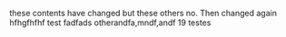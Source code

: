 these contents have changed
but these others no.
Then changed again
hfhgfhfhf
test
fadfads
otherandfa,mndf,andf
19
testes

